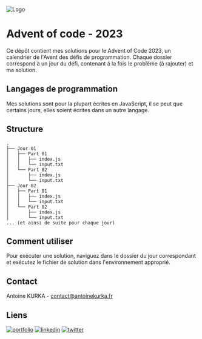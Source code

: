 
![Logo](https://res.cloudinary.com/practicaldev/image/fetch/s--pC_RPI8Q--/c_imagga_scale,f_auto,fl_progressive,h_420,q_auto,w_1000/https://dev-to-uploads.s3.amazonaws.com/i/bzy1a7i5nuzihx35m58p.jpeg)


# Advent of code - 2023

Ce dépôt contient mes solutions pour le Advent of Code 2023, un calendrier de l'Avent des défis de programmation. Chaque dossier correspond à un jour du défi, contenant à la fois le problème (à rajouter) et ma solution.

## Langages de programmation

Mes solutions sont pour la plupart écrites en JavaScript, il se peut que certains jours, elles soient écrites dans un autre langage.


## Structure
```
.
├── Jour 01
│   ├── Part 01
│   │   ├── index.js
│   │   └── input.txt
│   └── Part 02
│       ├── index.js
│       └── input.txt
├── Jour 02
│   ├── Part 01
│   │   ├── index.js
│   │   └── input.txt
│   └── Part 02
│       ├── index.js
│       └── input.txt
... (et ainsi de suite pour chaque jour)

```

## Comment utiliser
Pour exécuter une solution, naviguez dans le dossier du jour correspondant et exécutez le fichier de solution dans l'environnement approprié.
## Contact

Antoine KURKA - contact@antoinekurka.fr

## Liens
[![portfolio](https://img.shields.io/badge/my_portfolio-000?style=for-the-badge&logo=ko-fi&logoColor=white)](https://antoinekurka.fr)
[![linkedin](https://img.shields.io/badge/linkedin-0A66C2?style=for-the-badge&logo=linkedin&logoColor=white)](https://www.linkedin.com/in/antoinekurka)
[![twitter](https://img.shields.io/badge/twitter-1DA1F2?style=for-the-badge&logo=twitter&logoColor=white)](https://twitter.com/antoine_kurka)

